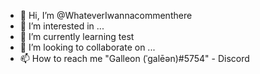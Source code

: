 - 👋 Hi, I’m @WhateverIwannacommenthere
- 👀 I’m interested in ...
- 🌱 I’m currently learning test
- 💞️ I’m looking to collaborate on ...
- 📫 How to reach me "Galleon (ˈɡalēən)#5754" - Discord

<!---
WhateverIwannacommenthere/WhateverIwannacommenthere is a ✨ special ✨ repository because its `README.md` (this file) appears on your GitHub profile.
You can click the Preview link to take a look at your changes.
--->
